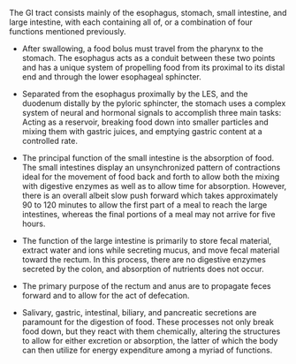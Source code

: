 The GI tract consists mainly of the esophagus, stomach, small intestine, and large intestine, with each containing all of, or a combination of four functions mentioned previously.

- After swallowing, a food bolus must travel from the pharynx to the stomach. The esophagus acts as a conduit between these two points and has a unique system of propelling food from its proximal to its distal end and through the lower esophageal sphincter.

- Separated from the esophagus proximally by the LES, and the duodenum distally by the pyloric sphincter, the stomach uses a complex system of neural and hormonal signals to accomplish three main tasks: Acting as a reservoir, breaking food down into smaller particles and mixing them with gastric juices, and emptying gastric content at a controlled rate.

- The principal function of the small intestine is the absorption of food. The small intestines display an unsynchronized pattern of contractions ideal for the movement of food back and forth to allow both the mixing with digestive enzymes as well as to allow time for absorption. However, there is an overall albeit slow push forward which takes approximately 90 to 120 minutes to allow the first part of a meal to reach the large intestines, whereas the final portions of a meal may not arrive for five hours.

- The function of the large intestine is primarily to store fecal material, extract water and ions while secreting mucus, and move fecal material toward the rectum. In this process, there are no digestive enzymes secreted by the colon, and absorption of nutrients does not occur.

- The primary purpose of the rectum and anus are to propagate feces forward and to allow for the act of defecation.

- Salivary, gastric, intestinal, biliary, and pancreatic secretions are paramount for the digestion of food. These processes not only break food down, but they react with them chemically, altering the structures to allow for either excretion or absorption, the latter of which the body can then utilize for energy expenditure among a myriad of functions.